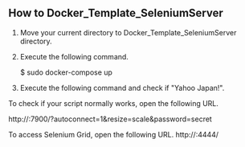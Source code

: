 ## How to Docker_Template_SeleniumServer

1. Move your current directory to Docker_Template_SeleniumServer directory.

2. Execute the following command.

   $ sudo docker-compose up

3. Execute the following command and check if "Yahoo Japan!".


To check if your script normally works, open the following URL.

http://<your host IP address>:7900/?autoconnect=1&resize=scale&password=secret 

To access Selenium Grid, open the following URL.
http://<your host IP address>:4444/
